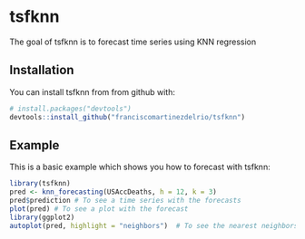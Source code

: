 
<!-- README.md is generated from README.Rmd. Please edit that file -->

# tsfknn

The goal of tsfknn is to forecast time series using KNN regression

## Installation

You can install tsfknn from from github with:

``` r
# install.packages("devtools")
devtools::install_github("franciscomartinezdelrio/tsfknn")
```

## Example

This is a basic example which shows you how to forecast with tsfknn:

``` r
library(tsfknn)
pred <- knn_forecasting(USAccDeaths, h = 12, k = 3)
pred$prediction # To see a time series with the forecasts
plot(pred) # To see a plot with the forecast
library(ggplot2)
autoplot(pred, highlight = "neighbors")  # To see the nearest neighbors
```
